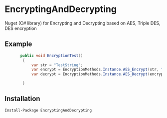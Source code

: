 # EncryptingAndDecrypting
Nuget (C# library) for Encrypting and Decrypting based on AES, Triple DES, DES encryption

## Example

```csharp
       public void EncryptionTest()
        {
            var str = "TestString";
            var encrypt = EncryptionMethods.Instance.AES_Encrypt(str, "123");
            var decrypt = EncryptionMethods.Instance.AES_Decrypt(encrypt, "123");

        }
```

## Installation

` Install-Package EncryptingAndDecrypting `
